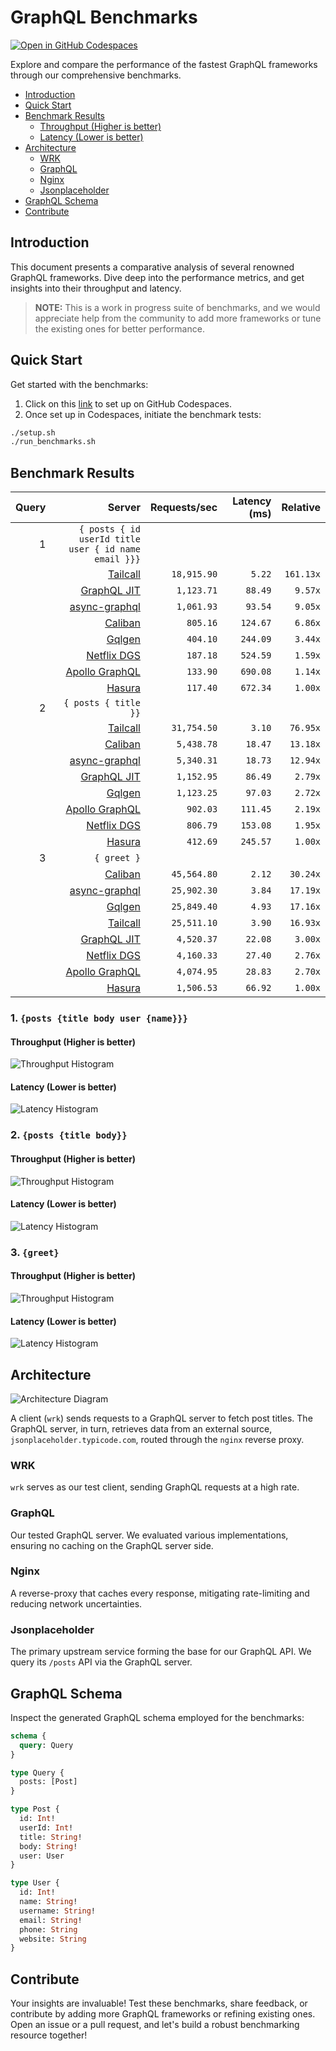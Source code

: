 # GraphQL Benchmarks <!-- omit from toc -->

[![Open in GitHub Codespaces](https://github.com/codespaces/badge.svg)](https://codespaces.new/tailcallhq/graphql-benchmarks)

Explore and compare the performance of the fastest GraphQL frameworks through our comprehensive benchmarks.

- [Introduction](#introduction)
- [Quick Start](#quick-start)
- [Benchmark Results](#benchmark-results)
  - [Throughput (Higher is better)](#throughput-higher-is-better)
  - [Latency (Lower is better)](#latency-lower-is-better)
- [Architecture](#architecture)
  - [WRK](#wrk)
  - [GraphQL](#graphql)
  - [Nginx](#nginx)
  - [Jsonplaceholder](#jsonplaceholder)
- [GraphQL Schema](#graphql-schema)
- [Contribute](#contribute)

[Tailcall]: https://github.com/tailcallhq/tailcall
[Gqlgen]: https://github.com/99designs/gqlgen
[Apollo GraphQL]: https://github.com/apollographql/apollo-server
[Netflix DGS]: https://github.com/netflix/dgs-framework
[Caliban]: https://github.com/ghostdogpr/caliban
[async-graphql]: https://github.com/async-graphql/async-graphql
[Hasura]: https://github.com/hasura/graphql-engine
[GraphQL JIT]: https://github.com/zalando-incubator/graphql-jit

## Introduction

This document presents a comparative analysis of several renowned GraphQL frameworks. Dive deep into the performance metrics, and get insights into their throughput and latency.

> **NOTE:** This is a work in progress suite of benchmarks, and we would appreciate help from the community to add more frameworks or tune the existing ones for better performance.

## Quick Start

Get started with the benchmarks:

1. Click on this [link](https://codespaces.new/tailcallhq/graphql-benchmarks) to set up on GitHub Codespaces.
2. Once set up in Codespaces, initiate the benchmark tests:

```bash
./setup.sh
./run_benchmarks.sh
```

## Benchmark Results

<!-- PERFORMANCE_RESULTS_START -->

| Query | Server | Requests/sec | Latency (ms) | Relative |
|-------:|--------:|--------------:|--------------:|---------:|
| 1 | `{ posts { id userId title user { id name email }}}` |
|| [Tailcall] | `18,915.90` | `5.22` | `161.13x` |
|| [GraphQL JIT] | `1,123.71` | `88.49` | `9.57x` |
|| [async-graphql] | `1,061.93` | `93.54` | `9.05x` |
|| [Caliban] | `805.16` | `124.67` | `6.86x` |
|| [Gqlgen] | `404.10` | `244.09` | `3.44x` |
|| [Netflix DGS] | `187.18` | `524.59` | `1.59x` |
|| [Apollo GraphQL] | `133.90` | `690.08` | `1.14x` |
|| [Hasura] | `117.40` | `672.34` | `1.00x` |
| 2 | `{ posts { title }}` |
|| [Tailcall] | `31,754.50` | `3.10` | `76.95x` |
|| [Caliban] | `5,438.78` | `18.47` | `13.18x` |
|| [async-graphql] | `5,340.31` | `18.73` | `12.94x` |
|| [GraphQL JIT] | `1,152.95` | `86.49` | `2.79x` |
|| [Gqlgen] | `1,123.25` | `97.03` | `2.72x` |
|| [Apollo GraphQL] | `902.03` | `111.45` | `2.19x` |
|| [Netflix DGS] | `806.79` | `153.08` | `1.95x` |
|| [Hasura] | `412.69` | `245.57` | `1.00x` |
| 3 | `{ greet }` |
|| [Caliban] | `45,564.80` | `2.12` | `30.24x` |
|| [async-graphql] | `25,902.30` | `3.84` | `17.19x` |
|| [Gqlgen] | `25,849.40` | `4.93` | `17.16x` |
|| [Tailcall] | `25,511.10` | `3.90` | `16.93x` |
|| [GraphQL JIT] | `4,520.37` | `22.08` | `3.00x` |
|| [Netflix DGS] | `4,160.33` | `27.40` | `2.76x` |
|| [Apollo GraphQL] | `4,074.95` | `28.83` | `2.70x` |
|| [Hasura] | `1,506.53` | `66.92` | `1.00x` |

<!-- PERFORMANCE_RESULTS_END -->



### 1. `{posts {title body user {name}}}`
#### Throughput (Higher is better)

![Throughput Histogram](assets/req_sec_histogram1.png)

#### Latency (Lower is better)

![Latency Histogram](assets/latency_histogram1.png)

### 2. `{posts {title body}}`
#### Throughput (Higher is better)

![Throughput Histogram](assets/req_sec_histogram2.png)

#### Latency (Lower is better)

![Latency Histogram](assets/latency_histogram2.png)

### 3. `{greet}`
#### Throughput (Higher is better)

![Throughput Histogram](assets/req_sec_histogram3.png)

#### Latency (Lower is better)

![Latency Histogram](assets/latency_histogram3.png)

## Architecture

![Architecture Diagram](assets/architecture.png)

A client (`wrk`) sends requests to a GraphQL server to fetch post titles. The GraphQL server, in turn, retrieves data from an external source, `jsonplaceholder.typicode.com`, routed through the `nginx` reverse proxy.

### WRK

`wrk` serves as our test client, sending GraphQL requests at a high rate.

### GraphQL

Our tested GraphQL server. We evaluated various implementations, ensuring no caching on the GraphQL server side.

### Nginx

A reverse-proxy that caches every response, mitigating rate-limiting and reducing network uncertainties.

### Jsonplaceholder

The primary upstream service forming the base for our GraphQL API. We query its `/posts` API via the GraphQL server.

## GraphQL Schema

Inspect the generated GraphQL schema employed for the benchmarks:

```graphql
schema {
  query: Query
}

type Query {
  posts: [Post]
}

type Post {
  id: Int!
  userId: Int!
  title: String!
  body: String!
  user: User
}

type User {
  id: Int!
  name: String!
  username: String!
  email: String!
  phone: String
  website: String
}
```

## Contribute

Your insights are invaluable! Test these benchmarks, share feedback, or contribute by adding more GraphQL frameworks or refining existing ones. Open an issue or a pull request, and let's build a robust benchmarking resource together!
